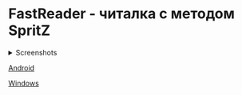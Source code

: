 # FastReader - читалка с методом SpritZ

<details>
<summary>Screenshots</summary>
<br>
Library

<a href="https://ibb.co/hmZdZMm"><img src="https://i.ibb.co/71RpRz1/Some-Level4.png" alt="Some-Level4" border="0"></a>
<br>
Reader

<a href="https://ibb.co/W0k19pw"><img src="https://i.ibb.co/Vxg8ypZ/Some-Level5.png" alt="Some-Level5" border="0"></a>
<br>
SpritZ begin

<a href="https://ibb.co/fp8FL4p"><img src="https://i.ibb.co/PhTj0wh/Some-Level6.png" alt="Some-Level6" border="0"></a>
<br>
SpritZ end

<a href="https://ibb.co/dQ2z24j"><img src="https://i.ibb.co/HrzkzTB/Some-Level7.png" alt="Some-Level7" border="0"></a>
<br>
Settings

<a href="https://ibb.co/t2SpnMz"><img src="https://i.ibb.co/pKgjNvQ/Some-Level8.png" alt="Some-Level8" border="0"></a>
<br>
Text search

<a href="https://ibb.co/JxN4RNk"><img src="https://i.ibb.co/7gH5JHy/Some-Level9.png" alt="Some-Level9" border="0"></a>

<a href="https://ibb.co/nfVZx5G"><img src="https://i.ibb.co/1KphFwg/Some-Level10.png" alt="Some-Level10" border="0"></a>

<a href="https://ibb.co/48hQjzJ"><img src="https://i.ibb.co/dP8hQF7/Some-Level11.png" alt="Some-Level11" border="0"></a>

<a href="https://ibb.co/DwSrrnd"><img src="https://i.ibb.co/TPFWW5y/Some-Level12.png" alt="Some-Level12" border="0"></a>
<br>
Search item selection

<a href="https://ibb.co/4PcGjsc"><img src="https://i.ibb.co/LnMWCQM/Some-Level13.png" alt="Some-Level13" border="0"></a>

<a href="https://ibb.co/fXVwqBV"><img src="https://i.ibb.co/51XHGtX/Some-Level14.png" alt="Some-Level14" border="0"></a>
</details>

[Android](https://github.com/BeginnerPolymath/Reader/raw/master/Android/FastReader.apk)

[Windows](https://github.com/BeginnerPolymath/Reader/raw/master/Windows.rar)